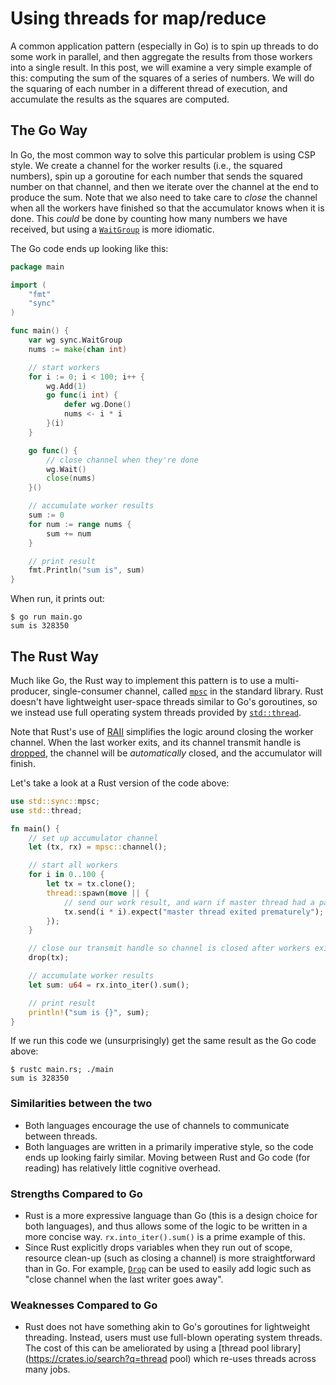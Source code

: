 # Using threads for map/reduce

A common application pattern (especially in Go) is to spin up threads to
do some work in parallel, and then aggregate the results from those
workers into a single result. In this post, we will examine a very
simple example of this: computing the sum of the squares of a series of
numbers. We will do the squaring of each number in a different thread of
execution, and accumulate the results as the squares are computed.

## The Go Way

In Go, the most common way to solve this particular problem is using CSP
style. We create a channel for the worker results (i.e., the squared
numbers), spin up a goroutine for each number that sends the squared
number on that channel, and then we iterate over the channel at the end
to produce the sum. Note that we also need to take care to *close* the
channel when all the workers have finished so that the accumulator knows
when it is done. This *could* be done by counting how many numbers we
have received, but using a
[`WaitGroup`](https://golang.org/pkg/sync/#WaitGroup) is more idiomatic.

The Go code ends up looking like this:

```go
package main

import (
    "fmt"
    "sync"
)

func main() {
    var wg sync.WaitGroup
    nums := make(chan int)

    // start workers
    for i := 0; i < 100; i++ {
        wg.Add(1)
        go func(i int) {
            defer wg.Done()
            nums <- i * i
        }(i)
    }

    go func() {
        // close channel when they're done
        wg.Wait()
        close(nums)
    }()

    // accumulate worker results
    sum := 0
    for num := range nums {
        sum += num
    }

    // print result
    fmt.Println("sum is", sum)
}
```

When run, it prints out:

```console
$ go run main.go
sum is 328350
```

## The Rust Way
Much like Go, the Rust way to implement this pattern is to use a
multi-producer, single-consumer channel, called
[`mpsc`](https://doc.rust-lang.org/std/sync/mpsc/) in the standard
library. Rust doesn't have lightweight user-space threads similar to
Go's goroutines, so we instead use full operating system threads
provided by [`std::thread`](https://doc.rust-lang.org/std/thread/).

Note that Rust's use of
[RAII](https://en.wikipedia.org/wiki/Resource_acquisition_is_initialization)
simplifies the logic around closing the worker channel. When the last
worker exits, and its channel transmit handle is
[dropped](https://doc.rust-lang.org/book/drop.html), the channel will be
*automatically* closed, and the accumulator will finish.

Let's take a look at a Rust version of the code above:

```rust
use std::sync::mpsc;
use std::thread;

fn main() {
    // set up accumulator channel
    let (tx, rx) = mpsc::channel();

    // start all workers
    for i in 0..100 {
        let tx = tx.clone();
        thread::spawn(move || {
            // send our work result, and warn if master thread had a panic
            tx.send(i * i).expect("master thread exited prematurely");
        });
    }

    // close our transmit handle so channel is closed after workers exit
    drop(tx);

    // accumulate worker results
    let sum: u64 = rx.into_iter().sum();

    // print result
    println!("sum is {}", sum);
}
```

If we run this code we (unsurprisingly) get the same result as the Go
code above:

```console
$ rustc main.rs; ./main
sum is 328350
```

### Similarities between the two

 - Both languages encourage the use of channels to communicate between
   threads.
 - Both languages are written in a primarily imperative style, so the
   code ends up looking fairly similar. Moving between Rust and Go code
   (for reading) has relatively little cognitive overhead.

### Strengths Compared to Go

 - Rust is a more expressive language than Go (this is a design choice
   for both languages), and thus allows some of the logic to be
   written in a more concise way. `rx.into_iter().sum()` is a prime
   example of this.
 - Since Rust explicitly drops variables when they run out of scope,
   resource clean-up (such as closing a channel) is more straightforward
   than in Go. For example,
   [`Drop`](https://doc.rust-lang.org/std/ops/trait.Drop.html) can be
   used to easily add logic such as "close channel when the last writer
   goes away".

### Weaknesses Compared to Go

 - Rust does not have something akin to Go's goroutines for lightweight
   threading. Instead, users must use full-blown operating system
   threads. The cost of this can be ameliorated by using a [thread pool
   library](https://crates.io/search?q=thread pool) which re-uses
   threads across many jobs.
